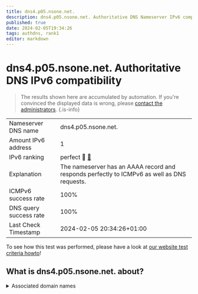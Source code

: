 ```yaml
---
title: dns4.p05.nsone.net.
description: dns4.p05.nsone.net. Authoritative DNS Nameserver IPv6 compatibility
published: true
date: 2024-02-05T19:34:26
tags: authdns, rank1
editor: markdown
---
```


# dns4.p05.nsone.net. Authoritative DNS IPv6 compatibility

> The results shown here are accumulated by automation. If you're convinced the displayed data is wrong, please [contact the administrators](/howto/chat). 
{.is-info}




|   |   |
| - | - |
| Nameserver DNS name | dns4.p05.nsone.net.
| Amount IPv6 address | 1
| IPv6 ranking | perfect :1st_place_medal: [🔗](/howto/ranking) |
| Explanation | The nameserver has an AAAA record and responds perfectly to ICMPv6 as well as DNS requests. |
| ICMPv6 success rate | 100%|
| DNS query success rate | 100% |
| Last Check Timestamp | 2024-02-05 20:34:26+01:00 |

To see how this test was performed, please have a look at [our website test criteria howto](/howto/testcriteria/authdns)!


## What is dns4.p05.nsone.net. about?






<details>
<summary>Associated domain names</summary>

duckduckgo.com

greenplum.org

</details>
